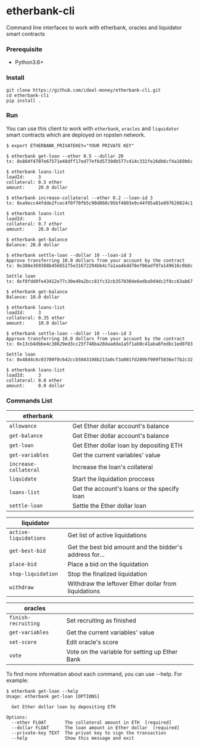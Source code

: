# etherbank-cli
Command line interfaces to work with etherbank, oracles and liquidator smart contracts

### Prerequisite
- Python3.6+

### Install
```
git clone https://github.com/ideal-money/etherbank-cli.git
cd etherbank-cli
pip install .
```

### Run

You can use this client to work with `etherbank`, `oracles` and `liquidator` smart contracts which are deployed on ropsten network.

```
$ export ETHERBANK_PRIVATEKEY="YOUR PRIVATE KEY"

$ etherbank get-loan --ether 0.5 --dollar 20
tx: 0x884f4707e67571e48dff17ed77ef6d5739db577c414c332fe26db6cf4a169b6c

$ etherbank loans-list
loadId:		3
collateral:	0.5 ether
amount:		20.0 dollar

$ etherbank increase-collateral --ether 0.2 --loan-id 3
tx: 0xa9ecc44fdde2fcec4f0f70fb5c90d060c95bf4803e9c44f05a81e097620824c1

$ etherbank loans-list
loadId:		3
collateral:	0.7 ether
amount:		20.0 dollar

$ etherbank get-balance
Balance: 20.0 dollar

$ etherbank settle-loan --dollar 10 --loan-id 3
Approve transferring 10.0 dollars from your account by the contract
tx: 0x388e369388b45665275e31672294bb4c7a1aa4bdd78ef06adf97a149616c0b8c

Settle loan
tx: 0xf0fdd0fe43412e77c30e49a2bcc81fc32cb3570384e6edba9d4dc2f8cc63ab67

$ etherbank get-balance
Balance: 10.0 dollar

$ etherbank loans-list
loadId:		3
collateral:	0.35 ether
amount:		10.0 dollar

$ etherbank settle-loan --dollar 10 --loan-id 3
Approve transferring 10.0 dollars from your account by the contract
tx: 0x13cb4dbbe4c38629ed3cc25f748ba28daadda1a5f1ab0c41aba8fedbc1ed8f83

Settle loan
tx: 0x48d4c6c03700f0c642ccb5043198b213a0cf3a081fd289bf909f5036e77b2c32

$ etherbank loans-list
loadId:		3
collateral:	0.0 ether
amount:		0.0 dollar
```


### Commands List 

| etherbank               |                                             |
| ----------------------- | ------------------------------------------- |
|  `allowance`            | Get Ether dollar account's balance          |
|  `get-balance`          | Get Ether dollar account's balance          |
|  `get-loan`             | Get Ether dollar loan by depositing ETH     |
|  `get-variables`        | Get the current variables' value            |
|  `increase-collateral`  | Increase the loan's collateral              |
|  `liquidate`            | Start the liquidation proccess              |
|  `loans-list`           | Get the account's loans or the specify loan |
|  `settle-loan`          | Settle the Ether dollar loan                |

| liquidator              |                                                         |
| ------------------------|---------------------------------------------------------|
|  `active-liquidations`  | Get list of active liquidations                         |  
|  `get-best-bid`         | Get the best bid amount and the bidder's address for... |
|  `place-bid`            | Place a bid on the liquidation                          |
|  `stop-liquidation`     | Stop the finalized liquidation                          |
|  `withdraw`             | Withdraw the leftover Ether dollar from liquidations    |

| oracles              |                                                |
|----------------------|------------------------------------------------|
| `finish-recruiting`  | Set recruiting as finished                     |
|  `get-variables`     | Get the current variables' value               |
|  `set-score`         | Edit oracle's score                            |
|  `vote`              | Vote on the variable for setting up Ether Bank |


To find more information about each command, you can use --help. For example:
```
$ etherbank get-loan --help
Usage: etherbank get-loan [OPTIONS]

  Get Ether dollar loan by depositing ETH

Options:
  --ether FLOAT       The collateral amount in ETH  [required]
  --dollar FLOAT      The loan amount in Ether dollar  [required]
  --private-key TEXT  The privat key to sign the transaction
  --help              Show this message and exit
```

